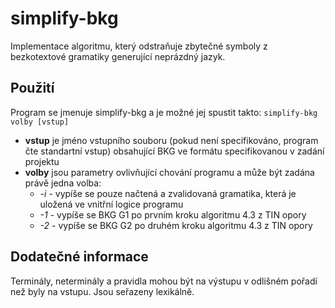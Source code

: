 # simplify-bkg
Implementace algoritmu, který odstraňuje zbytečné symboly z bezkotextové gramatiky generující neprázdný jazyk.

## Použití
Program se jmenuje simplify-bkg a je možné jej spustit takto: `simplify-bkg volby [vstup]`
- **vstup** je jméno vstupního souboru (pokud není specifikováno, program čte standartní vstup) obsahující BKG ve formátu specifikovanou v zadání projektu
- **volby** jsou parametry ovlivňující chování programu a může být zadána právě jedna volba:
    - *-i* - vypíše se pouze načtená a zvalidovaná gramatika, která je uložená ve vnitřní logice programu
    - *-1* - vypíše se BKG G1 po prvním kroku algoritmu 4.3 z TIN opory
    - *-2* - vypíše se BKG G2 po druhém kroku algoritmu 4.3 z TIN opory

## Dodatečné informace
Terminály, neterminály a pravidla mohou být na výstupu v odlišném pořadí než byly na vstupu. Jsou seřazeny lexikálně.
